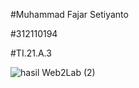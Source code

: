 #Muhammad Fajar Setiyanto

#312110194

#TI.21.A.3

![hasil Web2Lab (2)](https://user-images.githubusercontent.com/127575285/226372735-2ae1bbcb-0e54-41ec-84e6-ad5fab8bb108.jpeg)
